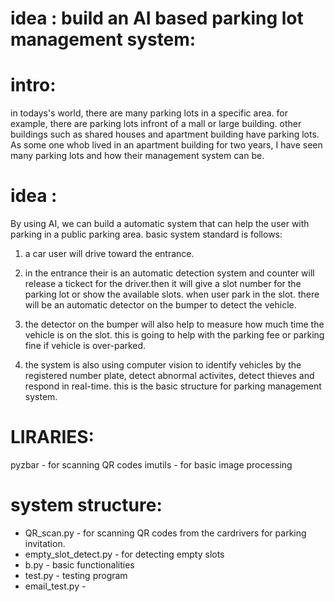 # idea : build an AI based parking lot management system:

# intro:
in todays's world, there are many parking lots in a specific area. for example, there are parking lots infront of a mall or large building. other buildings such as shared houses and apartment building have parking lots. As some one whob lived in an apartment building for two years, I have seen many parking lots and how their management system can be.

# idea : 
By using AI, we can build a automatic system that can help the user with parking in a public parking area.
basic system standard is follows:
1. a car user will drive toward the entrance. 
2. in the entrance their is an automatic detection system and counter will release a tickect for the driver.then it will give a slot number for the parking lot or show the available slots. when user park in the slot. there will be an automatic detector on the bumper to detect the vehicle.
3. the detector on the bumper will also help to measure how much time the vehicle is on the slot. this is going to help with the parking fee or parking fine if vehicle is over-parked. 

4. the system is also using computer vision to identify vehicles by the registered number plate, detect abnormal activites, detect thieves and respond in real-time.
this is the basic structure for parking management system.


# LIRARIES:
pyzbar - for scanning QR codes
imutils - for basic image processing

# system structure:

- QR_scan.py - for scanning QR codes from the cardrivers for parking invitation.
- empty_slot_detect.py - for detecting empty slots
- b.py - basic functionalities
- test.py - testing program
- email_test.py - 

